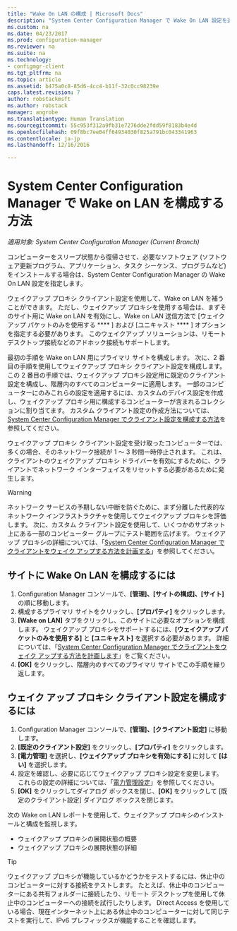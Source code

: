 ```yaml
---
title: "Wake On LAN の構成 | Microsoft Docs"
description: "System Center Configuration Manager で Wake On LAN 設定を選択します。"
ms.custom: na
ms.date: 04/23/2017
ms.prod: configuration-manager
ms.reviewer: na
ms.suite: na
ms.technology:
- configmgr-client
ms.tgt_pltfrm: na
ms.topic: article
ms.assetid: b475a0c8-85d6-4cc4-b11f-32c0cc98239e
caps.latest.revision: 7
author: robstackmsft
ms.author: robstack
manager: angrobe
ms.translationtype: Human Translation
ms.sourcegitcommit: 55c953f312a9fb31e7276dde2fdd59f8183b4e4d
ms.openlocfilehash: 09f8bc7ee04ff64934030f825a791bc043341963
ms.contentlocale: ja-jp
ms.lasthandoff: 12/16/2016

---
```

# <a name="how-to-configure-wake-on-lan-in-system-center-configuration-manager"></a>System Center Configuration Manager で Wake on LAN を構成する方法

*適用対象: System Center Configuration Manager (Current Branch)*

コンピューターをスリープ状態から復帰させて、必要なソフトウェア (ソフトウェア更新プログラム、アプリケーション、タスク シーケンス、プログラムなど) をインストールする場合は、System Center Configuration Manager の Wake On LAN 設定を指定します。

ウェイクアップ プロキシ クライアント設定を使用して、Wake on LAN を補うことができます。 ただし、ウェイクアップ プロキシを使用する場合は、まずそのサイト用に Wake on LAN を有効にし、Wake on LAN 送信方法で [ウェイクアップ パケットのみを使用する **** ] および [ユニキャスト **** ] オプションを指定する必要があります。 このウェイクアップ ソリューションは、リモート デスクトップ接続などのアドホック接続もサポートします。

最初の手順を Wake on LAN 用にプライマリ サイトを構成します。 次に、2 番目の手順を使用してウェイクアップ プロキシ クライアント設定を構成します。 この 2 番目の手順では、ウェイクアップ プロキシ設定用に既定のクライアント設定を構成し、階層内のすべてのコンピューターに適用します。 一部のコンピューターにのみこれらの設定を適用するには、カスタムのデバイス設定を作成し、ウェイクアップ プロキシ用に構成するコンピューターが含まれるコレクションに割り当てます。 カスタム クライアント設定の作成方法については、[System Center Configuration Manager でクライアント設定を構成する方法](../../../core/clients/deploy/configure-client-settings.md)を参照してください。

ウェイクアップ プロキシ クライアント設定を受け取ったコンピューターでは、多くの場合、そのネットワーク接続が 1 ～ 3 秒間一時停止されます。 これは、クライアントのウェイクアップ プロキシ ドライバーを有効にするために、クライアントでネットワーク インターフェイスをリセットする必要があるために発生します。

> [!WARNING]
> ネットワーク サービスの予期しない中断を防ぐために、まず分離した代表的なネットワーク インフラストラクチャを使用してウェイクアップ プロキシを評価します。 次に、カスタム クライアント設定を使用して、いくつかのサブネット上にある一部のコンピューター グループにテスト範囲を広げます。 ウェイクアップ プロキシの詳細については、「[System Center Configuration Manager でクライアントをウェイク アップする方法を計画する](../../../core/clients/deploy/plan/plan-wake-up-clients.md)」を参照してください。

## <a name="to-configure-wake-on-lan-for-a-site"></a>サイトに Wake On LAN を構成するには

1. Configuration Manager コンソールで、**[管理]、[サイトの構成]、[サイト]** の順に移動します。
2. 構成するプライマリ サイトをクリックし、**[プロパティ]** をクリックします。
3. **[Wake on LAN]** タブをクリックし、このサイトに必要なオプションを構成します。 ウェイクアップ プロキシをサポートするには、**[ウェイクアップ パケットのみを使用する]** と **[ユニキャスト]** を選択する必要があります。 詳細については、「[System Center Configuration Manager でクライアントをウェイク アップする方法を計画します](../../../core/clients/deploy/plan/plan-wake-up-clients.md)」をご覧ください。
4. **[OK]** をクリックし、階層内のすべてのプライマリ サイトでこの手順を繰り返します。

## <a name="to-configure-wake-up-proxy-client-settings"></a>ウェイク アップ プロキシ クライアント設定を構成するには

1. Configuration Manager コンソールで、**[管理]、[クライアント設定]** に移動します。
2. **[既定のクライアント設定]** をクリックし、**[プロパティ]** をクリックします。
3. **[電力管理]** を選択し、**[ウェイクアップ プロキシを有効にする]** に対して **[はい]** を選択します。
4. 設定を確認し、必要に応じてウェイクアップ プロキシ設定を変更します。 これらの設定の詳細については、「[電力管理設定](../../../core/clients/deploy/about-client-settings.md#power-management)」を参照してください。
5. **[OK]** をクリックしてダイアログ ボックスを閉じ、**[OK]** をクリックして [既定のクライアント設定] ダイアログ ボックスを閉じます。

次の Wake on LAN レポートを使用して、ウェイクアップ プロキシのインストールと構成を監視します。

- ウェイクアップ プロキシの展開状態の概要
- ウェイクアップ プロキシの展開状態の詳細

> [!TIP]
> ウェイクアップ プロキシが機能しているかどうかをテストするには、休止中のコンピューターに対する接続をテストします。 たとえば、休止中のコンピューターにある共有フォルダーに接続したり、リモート デスクトップを使用して休止中のコンピューターへの接続を試行したりします。 Direct Access を使用している場合、現在インターネット上にある休止中のコンピューターに対して同じテストを実行して、IPv6 プレフィックスが機能することを確認します。

